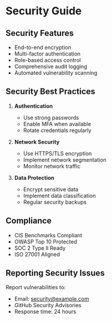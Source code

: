 # Security Guide

## Security Features

- End-to-end encryption
- Multi-factor authentication
- Role-based access control
- Comprehensive audit logging
- Automated vulnerability scanning

## Security Best Practices

1. **Authentication**
   - Use strong passwords
   - Enable MFA when available
   - Rotate credentials regularly

2. **Network Security**
   - Use HTTPS/TLS encryption
   - Implement network segmentation
   - Monitor network traffic

3. **Data Protection**
   - Encrypt sensitive data
   - Implement data classification
   - Regular security backups

## Compliance

- CIS Benchmarks Compliant
- OWASP Top 10 Protected
- SOC 2 Type II Ready
- ISO 27001 Aligned

## Reporting Security Issues

Report vulnerabilities to:
- Email: security@example.com
- GitHub Security Advisories
- Response time: 24 hours